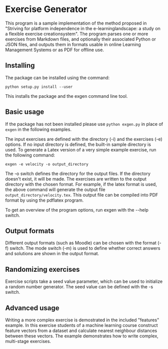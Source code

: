 # Exercise Generator

This program is a sample implementation of the method proposed in "Striving for platform independence in the e-learninglandscape: a study on a flexible exercise creationsystem". The program parses one or more exercises from Markdown files, and optionally their associated Python or JSON files, and outputs them in formats usable in online Learning Management Systems or as PDF for offline use.

## Installing

The package can be installed using the command:

`python setup.py install --user`

This installs the package and the exgen command line tool.

## Basic usage

If the package has not been installed please use `python exgen.py` in place of `exgen` in the following examples.

The input exercises are defined with the directory (-i) and the exercises (-e) options. If no input directory is defined, the built-in sample directory is used. To generate a Latex version of a very simple example exercise, run the following command:

`exgen -e velocity -o output_directory`

The -o switch defines the directory for the output files. If the directory doesn't exist, it will be made. The exercises are written to the output directory with the chosen format. For example, if the latex format is used, the above command will generate the output file `output_directory/velocity.tex`. This output file can be compiled into PDF format by using the pdflatex program.

To get an overview of the program options, run exgen with the --help switch.

## Output formats

Different output formats (such as Moodle) can be chosen with the format (-f) switch. The mode switch (-m) is used to define whether correct answers and solutions are shown in the output format.

## Randomizing exercises

Exercise scripts take a seed value parameter, which can be used to initialize a random number generator. The seed value can be defined with the -s switch.

## Advanced usage

Writing a more complex exercise is demostrated in the included "features" example. In this exercise students of a machine learning course construct feature vectors from a dataset and calculate nearest neighbour distances between these vectors. The example demonstrates how to write complex, multi-stage exercises.